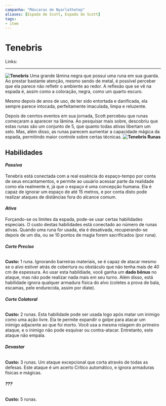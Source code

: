 ```yaml
---
campanha: "Máscaras de Nyarlathotep"
aliases: [Espada de Scott, Espada do Scott]
tags: 
- item
---
```


# Tenebris

Links: 

---
**![Tenebris](https://lh4.googleusercontent.com/py43UAMSCXFBekp1cXciRSnc-cwIuvkFUVq78azcGCzUPjnbud5A9sy_c3fwOVwebrgD2mAejy96IA2PUypwXm40ZK0y4EYaBYEHgTSn4sHaLwFz9cGKfEQ2OX_s3QSqBMeUD2f9erwaKTdle8f9q-Mf8zkeWfUnKCLnw0B3rHv26OpBXNQsuLPvuts)**
Uma grande lâmina negra que possui uma runa em sua guarda. Ao prestar bastante atenção, mesmo sendo de metal, é possível perceber que ela parece não refletir o ambiente ao redor. A reflexão que se vê na espada é, assim como a coloração, negra, como um quarto escuro. 

Mesmo depois de anos de uso, de ter sido entortada e danificada, ela sempre parece intocada, perfeitamente imaculada, limpa e reluzente.

Depois de cenrtos eventos em sua jornada, Scott percebeu que runas começaram a aparecer na lâmina. Ao pesquisar mais sobre, descobriu que estas runas são um conjunto de 5, que quanto todas ativas libertam um selo. Mas, além disso, as runas parecem aumentar a capacidade mágica da espada, permitindo maior controle sobre certas técnicas.
**![Tenebris Runas](https://lh5.googleusercontent.com/-ZkIYAbxIXHhz5o3RWChI_YlTpO0SHjA2txMcxC26otkBW0oFvGtYCUyeRoQUvpgHpPgwA1rdHFdQ-Qs6_ZtiOKyNp7VpRxo7o1zIZfYtQpsKvu5d5p0mlEkYW-KCoN3GRKZ3NLNy3xOxKqsh9JVXGqiYmFh19vCOC9uyEmF-q1RJxfuwuIAINy9L-mj)**
## Habilidades
#### *Passiva*
Tenebris está conectada com a real essência do espaço-tempo por conta de seus encantamentos, e permite ao usuário acessar parte da realidade como ela realmente é, já que o espaço é uma concepção humana. Ela é capaz de ignorar um espaço de até 15 metros, e por conta disto pode realizar ataques de distâncias fora do alcance comum. 

#### *Ativa*
Forçando-se os limites da espada, pode-se usar certas habilidades especiais. O custo destas habilidades está conectado ao número de runas ativas. Quando uma runa for usada, ela é desativada, recuperando-se depois de um dia, ou se 10 pontos de magia forem sacrificados (por runa).

###### **Corte Preciso** 
**Custo:** 1 runa.
Ignorando barreiras materiais, se é capaz de atacar mesmo se o alvo estiver atrás de cobertura ou obstáculo que não tenha mais de 40 cm de espessura. Ao usar esta habildiade, você ganha um **dado bônus** no ataque, mas não pode realizar nada mais em seu turno. Além disso, está habilidade ignora qualquer armadura física do alvo (coletes a prova de bala, escamas, pele endurecida, assim por diate).

###### **Corte Colateral**
**Custo:** 2 runas.
Esta habilidade pode ser usada logo após matar um inimigo como uma ação livre. Ela te permite expandir o golpe para atacar um inimigo adjacente ao que foi morto. Você usa a mesma rolagem do primeiro ataque, e o inimigo não pode esquivar ou contra-atacar. Entretanto, este ataque não empala.

###### **Devastar**
**Custo:** 3 runas.
Um ataque excepcional que corta através de todas as defesas. Este ataque é um acerto Crítico automático, e ignora armaduras físicas e mágicas.

###### **???**
**Custo:** 5 runas.
